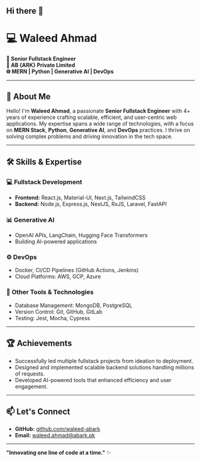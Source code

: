 ## Hi there 👋

# 💻 Waleed Ahmad  

**🌟 Senior Fullstack Engineer**  
**🏢 AB {ARK} Private Limited**  
**🌐 MERN | Python | Generative AI | DevOps**  

---

## 🚀 About Me  

Hello! I'm **Waleed Ahmad**, a passionate **Senior Fullstack Engineer** with 4+ years of experience crafting scalable, efficient, and user-centric web applications. My expertise spans a wide range of technologies, with a focus on **MERN Stack**, **Python**, **Generative AI**, and **DevOps** practices. I thrive on solving complex problems and driving innovation in the tech space.

---

## 🛠️ Skills & Expertise  

### 💻 **Fullstack Development**  
- **Frontend:** React.js, Material-UI, Next.js, TailwindCSS
- **Backend:** Node.js, Express.js, NestJS, RxJS, Laravel, FastAPI

### 📊 **Generative AI**  
- OpenAI APIs, LangChain, Hugging Face Transformers  
- Building AI-powered applications  

### ⚙️ **DevOps**  
- Docker, CI/CD Pipelines (GitHub Actions, Jenkins)  
- Cloud Platforms: AWS, GCP, Azure  

### 🔧 **Other Tools & Technologies**  
- Database Management: MongoDB, PostgreSQL  
- Version Control: Git, GitHub, GitLab  
- Testing: Jest, Mocha, Cypress  

---

## 🏆 Achievements  
- Successfully led multiple fullstack projects from ideation to deployment.  
- Designed and implemented scalable backend solutions handling millions of requests.  
- Developed AI-powered tools that enhanced efficiency and user engagement.  

---

## 📫 Let's Connect  

- **GitHub:** [github.com/waleed-abark](#)  
- **Email:** [waleed.ahmad@abark.pk](#)  

---

**"Innovating one line of code at a time."** ✨
